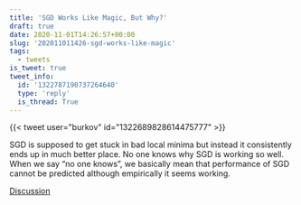 ```yaml
---
title: 'SGD Works Like Magic, But Why?'
draft: true
date: 2020-11-01T14:26:57+00:00
slug: '202011011426-sgd-works-like-magic'
tags:
  - tweets
is_tweet: true
tweet_info:
  id: '1322787190737264640'
  type: 'reply'
  is_thread: True
---
```




{{< tweet user="burkov" id="1322689828614475777" >}}

SGD is supposed to get stuck in bad local minima but instead it consistently ends up in much better place. No one knows why SGD is working so well. When we say “no one knows”, we basically mean that performance of SGD cannot be predicted although empirically it seems working.

[Discussion](https://x.com/sytelus/status/1322787190737264640)
